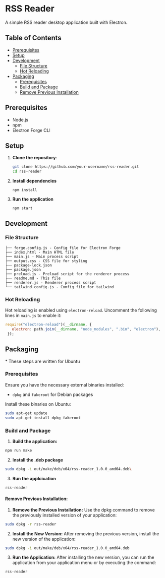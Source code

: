 # RSS Reader

A simple RSS reader desktop application built with Electron.

## Table of Contents

- [Prerequisites](#prerequisites)
- [Setup](#setup)
- [Development](#development)
  - [File Structure](#file-structure)
  - [Hot Reloading](#hot-reloading)
- [Packaging](#packaging)
  - [Prerequisites](#prerequisites-1)
  - [Build and Package](#build-and-package)
  - [Remove Previous Installation](#remove-previous-installation)

## Prerequisites

- Node.js
- npm
- Electron Forge CLI

## Setup

1. **Clone the repository**:

   ```sh
   git clone https://github.com/your-username/rss-reader.git
   cd rss-reader
   ```

2. **Install dependencies**

    `npm install`

3. **Run the application**

    `npm start`

## Development
### File Structure
```
├── forge.config.js - Config file for Electron Forge
├── index.html - Main HTML file
├── main.js - Main process script
├── output.css - CSS file for styling
├── package-lock.json
├── package.json
├── preload.js - Preload script for the renderer process
├── readme.md - This file
├── renderer.js - Renderer process script
└── tailwind.config.js - Config file for tailwind
```

### Hot Reloading
Hot reloading is enabled using `electron-reload`. Uncomment the following lines in `main.js` to enable it:
```js
require("electron-reload")(__dirname, {
   electron: path.join(__dirname, "node_modules", ".bin", "electron"),
 });
```
## Packaging
\* These steps are written for Ubuntu
### Prerequisites
Ensure you have the necessary external binaries installed:
- `dpkg` and `fakeroot` for Debian packages

Install these binaries on Ubuntu:
```sh
sudo apt-get update
sudo apt-get install dpkg fakeroot
```

### Build and Package
1. **Build the application:**

```sh
npm run make
```

2. **Install the .deb package**

```sh
sudo dpkg -i out/make/deb/x64/rss-reader_1.0.0_amd64.deb\
```

3. **Run the applcication**

```sh
rss-reader
```

#### Remove Previous Installation:

1. **Remove the Previous Installation:** Use the dpkg command to remove the previously installed version of your application:

```sh
sudo dpkg -r rss-reader
```

2. **Install the New Version:** After removing the previous version, install the new version of the application:

```sh
sudo dpkg -i out/make/deb/x64/rss-reader_1.0.0_amd64.deb
```

3. **Run the Application:** After installing the new version, you can run the application from your application menu or by executing the command:

```sh
rss-reader
```